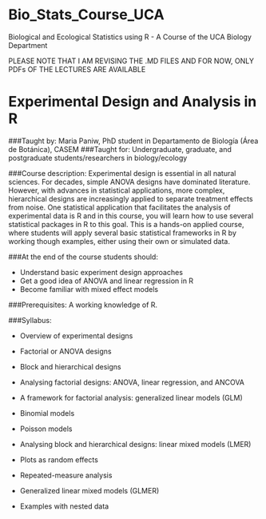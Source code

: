 # Bio_Stats_Course_UCA
Biological and Ecological Statistics using R - A Course of the UCA Biology Department 

PLEASE NOTE THAT I AM REVISING THE .MD FILES AND FOR NOW, ONLY PDFs OF THE LECTURES ARE AVAILABLE


# Experimental Design and Analysis in R 

###Taught by: 
Maria Paniw, PhD student in Departamento de Biología (Área de Botánica), CASEM
###Taught for:
Undergraduate, graduate, and postgraduate students/researchers in biology/ecology

###Course description: 
Experimental design is essential in all natural sciences. For decades, simple ANOVA designs have dominated literature. However, with advances in statistical applications, more complex, hierarchical designs are increasingly applied to separate treatment effects from noise. One statistical application that facilitates the analysis of experimental data is R and in this course, you will learn how to use several statistical packages in R to this goal. This is a hands-on applied course, where students will apply several basic statistical frameworks in R by working though examples, either using their own or simulated data. 

###At the end of the course students should:
-	Understand basic experiment design approaches
-	Get a good idea of ANOVA and linear regression in R
-	Become familiar with mixed effect models

###Prerequisites:
A working knowledge of R. 

###Syllabus:

-	Overview of experimental designs
-	Factorial or ANOVA designs
-	Block and hierarchical designs

-	Analysing factorial designs: ANOVA, linear regression, and ANCOVA

-	A framework for factorial analysis: generalized linear models (GLM)
-	Binomial models 
-	Poisson models

-	Analysing block and hierarchical designs: linear mixed models (LMER)
-	Plots as random effects
-	Repeated-measure analysis 

-	Generalized linear mixed models (GLMER)
-	Examples with nested data 


